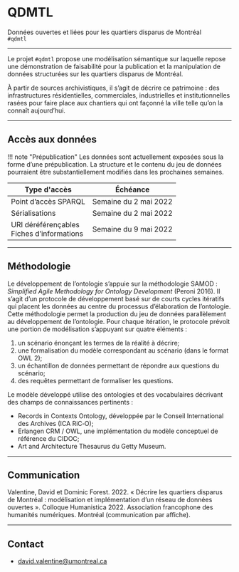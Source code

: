 # QDMTL

Données ouvertes et liées pour les quartiers disparus de Montréal<br/>
`#qdmtl`

---

Le projet `#qdmtl` propose une modélisation sémantique sur laquelle repose une démonstration de faisabilité pour la publication et la manipulation de données structurées sur les quartiers disparus de Montréal.

À partir de sources archivistiques, il s’agit de décrire ce patrimoine : des infrastructures résidentielles, commerciales, industrielles et institutionnelles rasées pour faire place aux chantiers qui ont façonné la ville telle qu’on la connaît aujourd’hui.

---

## Accès aux données

!!! note "Prépublication"
    Les données sont actuellement exposées sous la forme d’une prépublication. La structure et le contenu du jeu de données pourraient être substantiellement modifiés dans les prochaines semaines.

| Type d'accès | Échéance |
|---|---|
| Point d’accès SPARQL | Semaine du 2 mai 2022 |
| Sérialisations | Semaine du 2 mai 2022 |
| URI déréférençables<br/>Fiches d’informations | Semaine du 9 mai 2022 |

---

## Méthodologie

Le développement de l’ontologie s’appuie sur la méthodologie SAMOD : *Simplified Agile Methodology for Ontology Development* (Peroni 2016). Il s’agit d’un protocole de développement basé sur de courts cycles itératifs qui placent les données au centre du processus d’élaboration de l’ontologie. Cette méthodologie permet la production du jeu de données parallèlement au développement de l’ontologie. Pour chaque itération, le protocole prévoit une portion de modélisation s’appuyant sur quatre éléments :

1. un scénario énonçant les termes de la réalité à décrire;
1. une formalisation du modèle correspondant au scénario (dans le format OWL 2);
1. un échantillon de données permettant de répondre aux questions du scénario;
1. des requêtes permettant de formaliser les questions.

Le modèle développé utilise des ontologies et des vocabulaires décrivant des champs de connaissances pertinents :

- Records in Contexts Ontology, développée par le Conseil International des Archives (ICA&#160;RiC&#8209;O);
- Erlangen CRM / OWL, une implémentation du modèle conceptuel de référence du CIDOC;
- Art and Architecture Thesaurus du Getty Museum.

<!--

Principes d’implémentation appliqués\ :

- Classes et propriétés sont tirées de ces ontologies.
- Chaque fois que possible, on utilise des vocabulaires contrôlés pour décrire les instances.
- Ensuite on ajoute

En plus de ces modèles de références, elle puise dans plusieurs vocabulaires contrôlés.

Si nécessaire, elle propose ses classes et vocabulaires.

Aspects fondamentaux

- Enregistrements d’archive
- Objets urbains (rues, immeubles)
- Objets territoriaux (lieux et territoires)
- Agents

-->

---

## Communication

Valentine, David et Dominic Forest. 2022. « Décrire les quartiers disparus de Montréal : modélisation et implémentation d’un réseau de données ouvertes ». Colloque Humanistica 2022. Association francophone des humanités numériques. Montréal (communication par affiche).
<!--
---

## Ressources

- Sources de l’ontologie
- Cas de test
- Sources de la documentation
- Bibliographie
-->
---

## Contact

- [david.valentine@umontreal.ca](mailto:david.valentine@umontreal.ca)

<!--

## Autres

SPA Specifications

The future database of the SAPA Foundation will be published as linked data and build on the conceptual models CIDOC-CRM, FBBRoo and RiC. As RiC is still in development, its classes and properties may be substituted with equivalents from ORE, PREMIS, PROV and RDA for the time being.

The implementation of these models is guided by the following ideas:

    Classes and properties come from the three reference ontologies.
    They are further specified by a domain-specific vocabulary.
    There is a distinction between core entities (such as persons or works) that should be publicly addressable and entities (such as appellations) that serve primarily auxiliary functions. The latter are represented by special URIs and are shown here as blank nodes.
    Make individual decisions in which case complexity is actually needed. If this is the case, think about providing a reduced version of the same information in a simple way. (Names are a good example here. They can be pretty complicated but sometimes one just needs a simple label.)

Basic Concepts

The documentation is structured along the following basic concepts:

    Actors/Agents (individual persons, groups, institutions)
    Records
    Objects (incl. venues, archival objects including videos)
    Works (performing arts works and their originals such as written plays or musical compositions)
    Seasons
    Places

General Concepts

Some concepts apply to more or less to all entities:

    Identities (types, identifiers, appellations)
    Time

RDF sample code is in turtle syntax and covers only the aspects that are relevant in the respective context.

-->